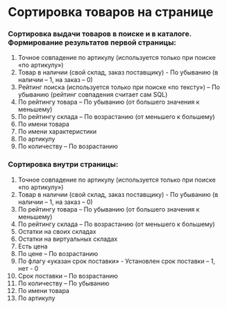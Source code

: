 # Сортировка товаров на странице

### Сортировка выдачи товаров в поиске и в каталоге. Формирование результатов первой страницы:

1. Точное совпадение по артикулу \(используется только при поиске «по артикулу»\)
2. Товар в наличии \(свой склад, заказ поставщику\) - По убыванию \(в наличии – 1, на заказ – 0\)
3. Рейтинг поиска \(используется только при поиске «по тексту»\) – По убыванию \(рейтинг совпадения считает сам SQL\)
4. По рейтингу товара – По убыванию \(от большего значения к меньшему\)
5. По рейтингу склада – По возрастанию \(от меньшего к большему\)
6. По имени товара
7. По имени характеристики
8. По артикулу
9. По количеству – По возрастанию

### Сортировка внутри страницы:

1. Точное совпадение по артикулу \(используется только при поиске «по артикулу»\)
2. Товар в наличии \(свой склад, заказ поставщику\) - По убыванию \(в наличии – 1, на заказ – 0\)
3. По рейтингу товара – По убыванию \(от большего значения к меньшему\)
4. По рейтингу склада – По возрастанию \(от меньшего к большему\)
5. Остатки на своих складах
6. Остатки на виртуальных складах
7. Есть цена
8. По цене – По возрастанию
9. По флагу «указан срок поставки» - Установлен срок поставки – 1, нет - 0
10. Срок поставки – По возрастанию
11. По количеству – По убыванию
12. По имени товара
13. По артикулу

